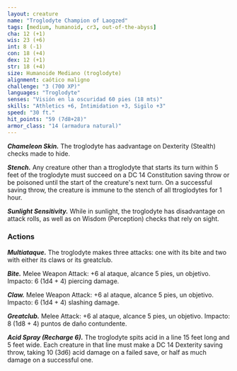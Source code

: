 ```yaml
---
layout: creature
name: "Troglodyte Champion of Laogzed"
tags: [medium, humanoid, cr3, out-of-the-abyss]
cha: 12 (+1)
wis: 23 (+6)
int: 8 (-1)
con: 18 (+4)
dex: 12 (+1)
str: 18 (+4)
size: Humanoide Mediano (troglodyte)
alignment: caótico maligno
challenge: "3 (700 XP)"
languages: "Troglodyte"
senses: "Visión en la oscuridad 60 pies (18 mts)"
skills: "Athletics +6, Intimidation +3, Sigilo +3"
speed: "30 ft."
hit_points: "59 (7d8+28)"
armor_class: "14 (armadura natural)"
---
```


***Chameleon Skin.*** The troglodyte has aadvantage on Dexterity (Stealth) checks made to hide.

***Stench.*** Any creature other than a ttroglodyte that starts its turn within 5 feet of the troglodyte must succeed on a DC 14 Constitution saving throw or be poisoned until the start of the creature's next turn. On a successful saving throw, the creature is immune to the stench of all ttroglodytes for 1 hour.

***Sunlight Sensitivity.*** While in sunlight, the troglodyte has disadvantage on attack rolls, as well as on Wisdom (Perception) checks that rely on sight.

### Actions

***Multiataque.*** The troglodyte makes three attacks: one with its bite and two with either its claws or its greatclub.

***Bite.*** Melee Weapon Attack: +6 al ataque, alcance 5 pies, un objetivo. Impacto: 6 (1d4 + 4) piercing damage.

***Claw.*** Melee Weapon Attack: +6 al ataque, alcance 5 pies, un objetivo. Impacto: 6 (1d4 + 4) slashing damage.

***Greatclub.*** Melee Attack: +6 al ataque, alcance 5 pies, un objetivo. Impacto: 8 (1d8 + 4) puntos de daño contundente.

***Acid Spray (Recharge 6).*** The troglodyte spits acid in a line 15 feet long and 5 feet wide. Each creature in that line must make a DC 14 Dexterity saving throw, taking 10 (3d6) acid damage on a failed save, or half as much damage on a successful one.